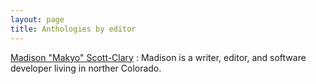 ```yaml
---
layout: page
title: Anthologies by editor
---
```


[Madison "Makyo" Scott-Clary](/editors/madison-scott-clary)
:   Madison is a writer, editor, and software developer living in norther Colorado.
